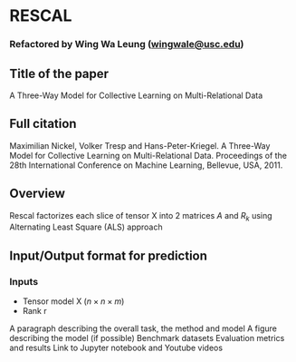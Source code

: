 # RESCAL

### Refactored by Wing Wa Leung (wingwale@usc.edu)

## Title of the paper
A Three-Way Model for Collective Learning on Multi-Relational Data

## Full citation
Maximilian Nickel, Volker Tresp and Hans-Peter-Kriegel. A Three-Way Model for Collective Learning on Multi-Relational Data. Proceedings of the 28th International Conference on Machine Learning, Bellevue, USA, 2011.

## Overview
Rescal factorizes each slice of tensor X into 2 matrices $`A`$ and $`R_k`$ using Alternating Least Square (ALS) approach


## Input/Output format for prediction
### Inputs
* Tensor model X ($`n \times n \times m`$)
* Rank r

A paragraph describing the overall task, the method and model
A figure describing the model (if possible)
Benchmark datasets
Evaluation metrics and results
Link to Jupyter notebook and Youtube videos